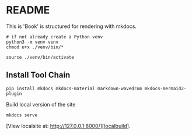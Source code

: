 README
==

This is 'Book' is structured for rendering with mkdocs.

    # if not already create a Python venv 
    python3 -m venv venv
    chmod u+x ./venv/bin/*

    source ./venv/bin/activate

Install Tool Chain
--

    pip install mkdocs mkdocs-material markdown-wavedrom mkdocs-mermaid2-plugin

Build local version of the site

    mkdocs serve

[View localsite at: http://127.0.0.1:8000/][localbuild].

[localbuild]: http://127.0.0.1:8000/
